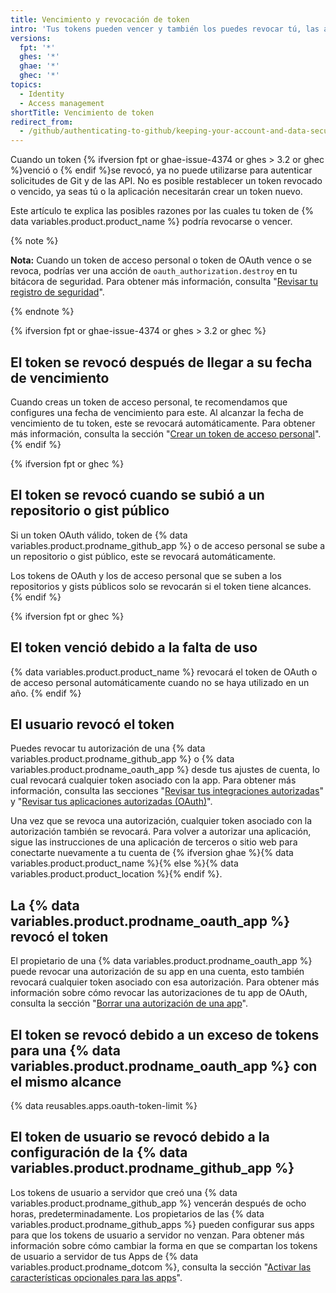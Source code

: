 ```yaml
---
title: Vencimiento y revocación de token
intro: 'Tus tokens pueden vencer y también los puedes revocar tú, las aplicaciones que hayas autorizado y el mismo {% data variables.product.product_name %}.'
versions:
  fpt: '*'
  ghes: '*'
  ghae: '*'
  ghec: '*'
topics:
  - Identity
  - Access management
shortTitle: Vencimiento de token
redirect_from:
  - /github/authenticating-to-github/keeping-your-account-and-data-secure/token-expiration-and-revocation
---
```


Cuando un token {% ifversion fpt or ghae-issue-4374 or ghes > 3.2 or ghec %}venció o {% endif %}se revocó, ya no puede utilizarse para autenticar solicitudes de Git y de las API. No es posible restablecer un token revocado o vencido, ya seas tú o la aplicación necesitarán crear un token nuevo.

Este artículo te explica las posibles razones por las cuales tu token de {% data variables.product.product_name %} podría revocarse o vencer.

{% note %}

**Nota:** Cuando un token de acceso personal o token de OAuth vence o se revoca, podrías ver una acción de `oauth_authorization.destroy` en tu bitácora de seguridad. Para obtener más información, consulta "[Revisar tu registro de seguridad](/github/authenticating-to-github/keeping-your-account-and-data-secure/reviewing-your-security-log)".

{% endnote %}

{% ifversion fpt or ghae-issue-4374 or ghes > 3.2 or ghec %}
## El token se revocó después de llegar a su fecha de vencimiento

Cuando creas un token de acceso personal, te recomendamos que configures una fecha de vencimiento para este. Al alcanzar la fecha de vencimiento de tu token, este se revocará automáticamente. Para obtener más información, consulta la sección "[Crear un token de acceso personal](/github/authenticating-to-github/keeping-your-account-and-data-secure/creating-a-personal-access-token)".
{% endif %}

{% ifversion fpt or ghec %}
## El token se revocó cuando se subió a un repositorio o gist público

Si un token OAuth válido, token de {% data variables.product.prodname_github_app %} o de acceso personal se sube a un repositorio o gist público, este se revocará automáticamente.

Los tokens de OAuth y los de acceso personal que se suben a los repositorios y gists públicos solo se revocarán si el token tiene alcances.
{% endif %}

{% ifversion fpt or ghec %}
## El token venció debido a la falta de uso

{% data variables.product.product_name %} revocará el token de OAuth o de acceso personal automáticamente cuando no se haya utilizado en un año.
{% endif %}

## El usuario revocó el token

Puedes revocar tu autorización de una {% data variables.product.prodname_github_app %} o {% data variables.product.prodname_oauth_app %} desde tus ajustes de cuenta, lo cual revocará cualquier token asociado con la app. Para obtener más información, consulta las secciones "[Revisar tus integraciones autorizadas](/github/authenticating-to-github/keeping-your-account-and-data-secure/reviewing-your-authorized-integrations)" y "[Revisar tus aplicaciones autorizadas (OAuth)](/github/authenticating-to-github/keeping-your-account-and-data-secure/reviewing-your-authorized-applications-oauth)".

Una vez que se revoca una autorización, cualquier token asociado con la autorización también se revocará. Para volver a autorizar una aplicación, sigue las instrucciones de una aplicación de terceros o sitio web para conectarte nuevamente a tu cuenta de {% ifversion ghae %}{% data variables.product.product_name %}{% else %}{% data variables.product.product_location %}{% endif %}.

## La {% data variables.product.prodname_oauth_app %} revocó el token

El propietario de una {% data variables.product.prodname_oauth_app %} puede revocar una autorización de su app en una cuenta, esto también revocará cualquier token asociado con esa autorización. Para obtener más información sobre cómo revocar las autorizaciones de tu app de OAuth, consulta la sección "[Borrar una autorización de una app](/rest/reference/apps#delete-an-app-authorization)".

## El token se revocó debido a un exceso de tokens para una {% data variables.product.prodname_oauth_app %} con el mismo alcance

{% data reusables.apps.oauth-token-limit %}

## El token de usuario se revocó debido a la configuración de la {% data variables.product.prodname_github_app %}

Los tokens de usuario a servidor que creó una {% data variables.product.prodname_github_app %} vencerán después de ocho horas, predeterminadamente. Los propietarios de las {% data variables.product.prodname_github_apps %} pueden configurar sus apps para que los tokens de usuario a servidor no venzan. Para obtener más información sobre cómo cambiar la forma en que se compartan los tokens de usuario a servidor de tus Apps de {% data variables.product.prodname_dotcom %}, consulta la sección "[Activar las características opcionales para las apps](/developers/apps/getting-started-with-apps/activating-optional-features-for-apps)".
